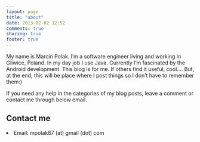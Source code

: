 ```yaml
---
layout: page
title: "about"
date: 2013-02-02 12:52
comments: true
sharing: true
footer: true
---
```


My name is Marcin Polak. I&#8217;m a software engineer living and working in Gliwice, Poland. 
In my day job I use Java. Currently I&#8217;m fascinated by the Android development. This blog is for me. If others find it useful, cool&#8230;. But, at the end, this will be place where I post things so I don&#8217;t have to remember them:)


<p>If you need any help in the categories of my blog posts, leave a comment or contact me through below email.</p>

<h2>Contact me</h2>
<li>Email: mpolak87 (at) gmail (dot) com </li> 